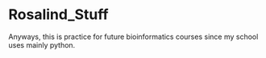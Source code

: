 # Rosalind_Stuff
Anyways, this is practice for future bioinformatics courses since my school uses mainly python. 
